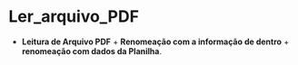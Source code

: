 # Ler_arquivo_PDF
- **Leitura de Arquivo PDF** + **Renomeação com a informação de dentro** + **renomeação com dados da Planilha**.
